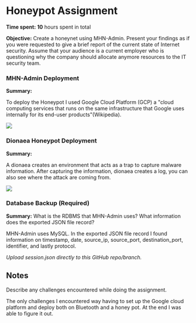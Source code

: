 # Honeypot Assignment

**Time spent:** **10** hours spent in total

**Objective:** Create a honeynet using MHN-Admin. Present your findings as if you were requested to give a brief report of the current state of Internet security. Assume that your audience is a current employer who is questioning why the company should allocate anymore resources to the IT security team.

### MHN-Admin Deployment 

**Summary:** 

To deploy the Honeypot I used Google Cloud Platform (GCP) a "cloud computing services that runs on the same infrastructure that Google uses internally for its end-user products"(Wikipedia).

<img src="mhn-admin.gif">

### Dionaea Honeypot Deployment 

**Summary:** 

A dionaea creates an environment that acts as a trap to capture malware information. After capturing the information, dionaea creates a log, you can also see where the attack are coming from. 

<img src="dionaea-honeypot.gif">

### Database Backup (Required) 

**Summary:** What is the RDBMS that MHN-Admin uses? What information does the exported JSON file record?

MHN-Admin uses MySQL. In the exported JSON file record I found information on timestamp, date, source_ip, source_port, destination_port, identifier, and lastly protocol. 

*Upload session.json directly to this GitHub repo/branch.*


## Notes

Describe any challenges encountered while doing the assignment.

The only challenges I encountered way having to set up the Google cloud platform and deploy both on Bluetooth and a honey pot. At the end I was able to figure it out. 